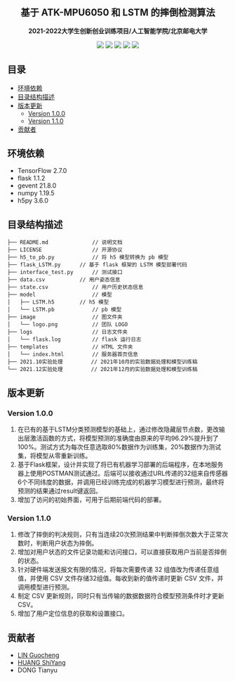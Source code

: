 <h2 align="center"> 基于 ATK-MPU6050 和 LSTM 的摔倒检测算法 </h2>
<p align="center"><b>2021-2022大学生创新创业训练项目/人工智能学院/北京邮电大学</b></p>

<p align="center">
    <img src="https://badgen.net/github/license/lgc0208/fall_detection/">
    <img src="https://badgen.net/github/commits/lgc0208/fall_detection/main/">
    <img src="https://badgen.net/github/releases/lgc0208/fall_detection/">    
    <img src="https://badgen.net/github/release/lgc0208/fall_detection">
    <img src="https://badgen.net/github/last-commit/lgc0208/fall_detection/main/">
</p>

## 目录

- [环境依赖](#环境依赖)
- [目录结构描述](#目录结构描述)
- [版本更新](#版本更新)
    - [Version 1.0.0](#version-100)
    - [Version 1.1.0](#version-110)
- [贡献者](#贡献者)





## 环境依赖

- TensorFlow 2.7.0
- flask 1.1.2
- gevent 21.8.0
- numpy 1.19.5
- h5py 3.6.0

## 目录结构描述

```
├── README.md              // 说明文档
├── LICENSE                // 开源协议
├── h5_to_pb.py            // 将 h5 模型转换为 pb 模型
├── flask_LSTM.py	   // 基于 flask 框架的 LSTM 模型部署代码
├── interface_test.py	   // 测试接口
├── data.csv     	   // 用户姿态信息
├── state.csv	           // 用户历史状态信息
├── model                  // 模型
│   ├── LSTM.h5  	   // h5 模型
│   └── LSTM.pb            // pb 模型
├── image                  // 图文件夹
│   └── logo.png           // 团队 LOGO
├── logs                   // 日志文件夹
│   └── flask.log          // flask 运行日志
├── templates              // HTML 文件夹
│   └── index.html         // 服务器首页信息
├── 2021.10实验处理         // 2021年10月的实验数据处理和模型训练稿
└── 2021.12实验处理         // 2021年12月的实验数据处理和模型训练稿
```

## 版本更新

### Version 1.0.0

1. 在已有的基于LSTM分类预测模型的基础上，通过修改隐藏层节点数，更改输出层激活函数的方式，将模型预测的准确度由原来的平均96.29%提升到了100%。测试方式为每次任意选取80%数据作为训练集，20%数据作为测试集，将模型从零重新训练。
2. 基于Flask框架，设计并实现了将已有机器学习部署的后端程序，在本地服务器上使用POSTMAN测试通过。后端可以接收通过URL传递的32组来自传感器6个不同纬度的数据，并调用已经训练完成的机器学习模型进行预测，最终将预测的结果通过result键返回。
3. 增加了访问的初始界面，可用于后期前端代码的部署。

### Version 1.1.0

1. 修改了摔倒的判决规则，只有当连续20次预测结果中判断摔倒次数大于正常次数时，判断用户状态为摔倒。
2. 增加对用户状态的文件记录功能和访问接口，可以直接获取用户当前是否摔倒的状态。
3. 针对硬件端发送报文有限的情况，将每次需要传递 32 组值改为传递任意组值，并使用 CSV 文件存储32组值。每收到新的值传递时更新 CSV 文件，并调用模型进行预测。
4. 制定 CSV 更新规则，同时只有当传输的数据数据符合模型预测条件时才更新 CSV。
5. 增加了用户定位信息的获取和设置接口。

## 贡献者
- [LIN Guocheng](https://github.com/lgc0208)
- [HUANG ShiYang](https://github.com/moontree613)
- DONG Tianyu
